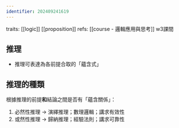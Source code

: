 ```yaml
---
identifier: 202409241619
---
```

traits: [[logic]] [[proposition]] 
refs: [[course - 邏輯應用與思考]] w3課間
## 推理
- 推理可表達為各前提合取的「蘊含式」

## 推理的種類
根據推理的前提**和**結論之間是否有「蘊含關係」：
1. 必然性推理 -> 演繹推理；數理邏輯；講求有效性
2. 或然性推理 -> 歸納推理；經驗法則；講求可靠性
